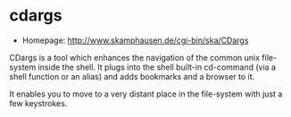 # cdargs

* Homepage: http://www.skamphausen.de/cgi-bin/ska/CDargs

CDargs is a tool which enhances the navigation of the common unix file-
 system inside the shell. It plugs into the shell built-in cd-command (via
 a shell function or an  alias) and adds bookmarks and a browser to it.

 It enables you to move to a very distant place in the file-system with
 just a few keystrokes.
